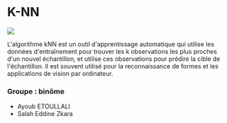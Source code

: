 # K-NN
![](https://cdn.analyticsvidhya.com/wp-content/uploads/2018/03/knn3.png)

L'algorithme kNN est un outil d'apprentissage automatique qui utilise les données d'entraînement pour trouver les k observations les plus proches d'un nouvel échantillon, et utilise ces observations pour prédire la cible de l'échantillon. Il est souvent utilisé pour la reconnaissance de formes et les applications de vision par ordinateur.

### Groupe : binôme
- Ayoub ETOULLALI
- Salah Eddine Zkara
